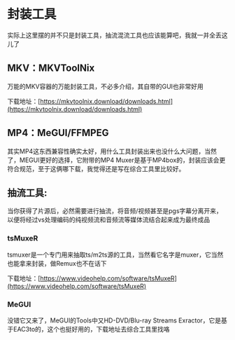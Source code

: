 # 封装工具

实际上这里摆的并不只是封装工具，抽流混流工具也应该能算吧，我就一并全丢这儿了

## MKV：MKVToolNix

万能的MKV容器的万能封装工具，不必多介绍，其自带的GUI也非常好用

下载地址：[https://mkvtoolnix.download/downloads.html](https://mkvtoolnix.download/downloads.html)

## MP4：MeGUI/FFMPEG

其实MP4这东西兼容性确实太好，用什么工具封装出来也没什么大问题，当然了，MEGUI更好的选择，它附带的MP4 Muxer是基于MP4box的，封装应该会更符合规范，至于这俩哪下载，我觉得还是写在综合工具里比较好。

## 抽流工具:

当你获得了片源后，必然需要进行抽流，将音频/视频甚至是pgs字幕分离开来，以便将经过vs处理编码的纯视频流和音频流等媒体流结合起来成为最终成品

### tsMuxeR

tsmuxer是一个专门用来抽取ts/m2ts源的工具，当然看它名字是muxer，它当然也能拿来封装，做Remux也不在话下

下载地址：[https://www.videohelp.com/software/tsMuxeR](https://www.videohelp.com/software/tsMuxeR)

### MeGUI

没错它又来了，MeGUI的Tools中又HD-DVD/Blu-ray Streams Exractor，它是基于EAC3to的，这个也挺好用的，下载地址去综合工具里找咯


